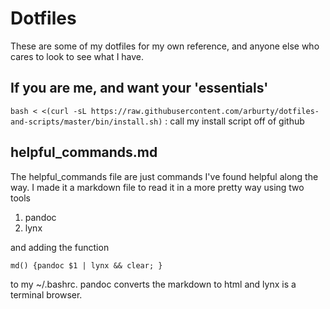 # Dotfiles
These are some of my dotfiles for my own reference, and anyone else
who cares to look to see what I have.

## If you are me, and want your 'essentials'
`bash < <(curl -sL https://raw.githubusercontent.com/arburty/dotfiles-and-scripts/master/bin/install.sh)`
: call my install script off of github

## helpful_commands.md
The helpful_commands file are just commands I've found helpful along the way.
I made it a markdown file to read it in a more pretty way using two tools
1. pandoc
2. lynx  

and adding the function  

`md() {pandoc $1 | lynx && clear; }`  

to my ~/.bashrc.  pandoc converts the markdown to html and lynx is a terminal browser.
